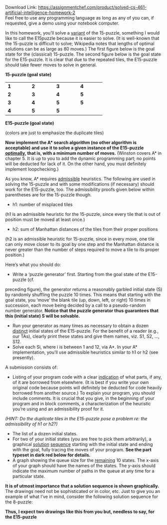 Download Link: https://assignmentchef.com/product/solved-cs-461-artificial-intelligence-homework-2
<br>
Feel free to use any programming language as long as any of you can, if requested, give a demo using your notebook computer.

In this homework, you’ll solve a <u>variant</u> of the 15-puzzle, something I would like to call the E15puzzle because it is easier to solve. (It is well-known that the 15-puzzle is difficult to solve; Wikipedia notes that lengths of optimal solutions can be as large as 80 moves.) The first figure below is the goal state for the (classical) 15-puzzle. The second figure below is the goal state for the E15-puzzle. It is clear that due to the repeated tiles, the E15-puzzle should take fewer moves to solve in general.

<strong>15-puzzle (goal state) </strong>







<table width="248">

 <tbody>

  <tr>

   <td width="61"><strong>1 </strong></td>

   <td width="63"><strong>2 </strong></td>

   <td width="61"><strong>3 </strong></td>

   <td width="63"><strong>4 </strong></td>

  </tr>

  <tr>

   <td width="61"><strong>2 </strong></td>

   <td width="63"><strong>3 </strong></td>

   <td width="61"><strong>4 </strong></td>

   <td width="63"><strong>5 </strong></td>

  </tr>

  <tr>

   <td width="61"><strong>3 </strong></td>

   <td width="63"><strong>4 </strong></td>

   <td width="61"><strong>5 </strong></td>

   <td width="63"><strong>5 </strong></td>

  </tr>

  <tr>

   <td width="61"><strong>4 </strong></td>

   <td width="63"><strong>5 </strong></td>

   <td width="61"><strong>5 </strong></td>

   <td width="63"><strong> </strong></td>

  </tr>

 </tbody>

</table>




<strong>E15-puzzle (goal state)</strong>

(colors are just to emphasize the duplicate tiles)




<strong>Now implement the A* search algorithm (no other algorithm is acceptable) and use it to solve a given instance of the E15-puzzle <u>optimally</u>, that is, with a minimum number of moves.</strong> (Winston covers A* in chapter 5. It is up to you to add the dynamic programming part; no points will be deducted for lack of it. On the other hand, you must definitely implement loopchecking.)

As you know, A* requires <u>admissible</u> heuristics. The following are used in solving the 15-puzzle and with some modifications (if necessary) should work for the E15-puzzle, too. The admissibility proofs given below within parentheses are for the 15-puzzle though.

<ul>

 <li>h1: number of misplaced tiles</li>

</ul>

(h1 is an admissible heuristic for the 15-puzzle, since every tile that is out of position must be moved at least once.)

<ul>

 <li>h2: sum of Manhattan distances of the tiles from their proper positions</li>

</ul>

(h2 is an admissible heuristic for 15-puzzle, since in every move, one tile can only move closer to its goal by one step and the Manhattan distance is never greater than the number of steps required to move a tile to its proper position.)

Here’s what you should do:

<ul>

 <li>Write a ‘puzzle generator’ first. Starting from the goal state of the E15-puzzle (cf.</li>

</ul>

preceding figure), the generator returns a reasonably garbled initial state (S) by randomly shuffling the puzzle 10 times. This means that starting with the goal state, you ‘move’ the blank tile (up, down, left, or right) 10 times in succession, each move being decided by a call to a pseudo-random number generator. <strong>Notice that the puzzle generator thus guarantees that this (initial state) S will be solvable.</strong>

<ul>

 <li>Run your generator as many times as necessary to obtain a dozen <u>distinct</u> initial states of the E15-puzzle. For the benefit of a reader (e.g., our TAs), clearly print these states and give them names, viz. S1, S2, …, S12.</li>

 <li>Solve each Si, where i is between 1 and 12, via A*. In your A* implementation, you’ll use admissible heuristics similar to h1 or h2 (see presently).</li>

</ul>

A submission consists of:

<ul>

 <li>Listing of your program code with a clear <u>indication</u> of what parts, if any, of it are borrowed from elsewhere. (It is best if you write your own original code because points will definitely be deducted for code heavily borrowed from another source.) To explain your program, you should include comments. It is crucial that you give, in the beginning of your program and in block comments, a characterization of the heuristic you’re using and an admissibility proof for it.</li>

</ul>

<em>(HINT: Do the duplicate tiles in the E15-puzzle pose a problem re: the admissibility of h1 or h2?)</em>

<ul>

 <li>The list of a dozen initial states.</li>

 <li>For two of your initial states (you are free to pick them arbitrarily), a graphical <u>solution</u> <u>sequence</u> starting with the initial state and ending with the goal, fully tracing the moves of your program. <strong>See the part typeset in </strong><strong>dark red below for details.</strong></li>

 <li>A graph showing the queue size for the <u>remaining</u> 10 states. The x-axis of your graph should have the names of the states. The y-axis should indicate the maximum number of paths in the queue at any time for a particular state.</li>

</ul>




<strong>It is of utmost importance that a solution sequence is shown graphically.</strong> The drawings need not be sophisticated or in color, etc. Just to give you an example of what I’ve in mind, consider the following solution sequence for the 8-puzzle:







<strong>Thus, I expect two drawings like this from you but, needless to say, for the E15-puzzle</strong>